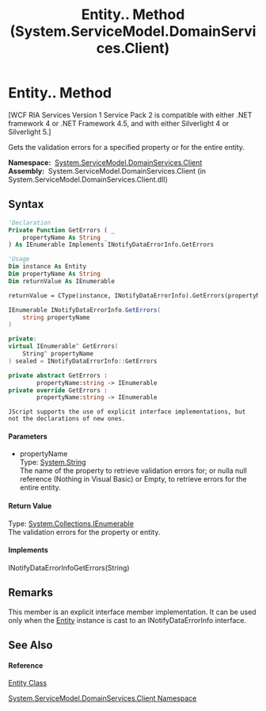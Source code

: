 ﻿---
title: Entity.. Method  (System.ServiceModel.DomainServices.Client)
TOCTitle: . Method
ms:assetid: M:System.ServiceModel.DomainServices.Client.Entity.System#ComponentModel#INotifyDataErrorInfo#GetErrors(System.String)
ms:mtpsurl: https://msdn.microsoft.com/en-us/library/Ff457831(v=VS.91)
ms:contentKeyID: 28898943
ms.date: 01/27/2012
mtps_version: v=VS.91
f1_keywords:
- System.ServiceModel.DomainServices.Client.Entity..
dev_langs:
- CSharp
- JScript
- VB
- FSharp
- c++
api_location:
- System.ServiceModel.DomainServices.Client.dll
api_name:
- System.ServiceModel.DomainServices.Client.Entity.GetErrors
api_type:
- Managed
topic_type:
- apiref
- kbSyntax
product_family_name: VS
ROBOTS: INDEX,FOLLOW
---

# Entity.. Method

\[WCF RIA Services Version 1 Service Pack 2 is compatible with either .NET framework 4 or .NET Framework 4.5, and with either Silverlight 4 or Silverlight 5.\]

Gets the validation errors for a specified property or for the entire entity.

**Namespace:**  [System.ServiceModel.DomainServices.Client](ff422479\(v=vs.91\).md)  
**Assembly:**  System.ServiceModel.DomainServices.Client (in System.ServiceModel.DomainServices.Client.dll)

## Syntax

``` vb
'Declaration
Private Function GetErrors ( _
    propertyName As String _
) As IEnumerable Implements INotifyDataErrorInfo.GetErrors
```

``` vb
'Usage
Dim instance As Entity
Dim propertyName As String
Dim returnValue As IEnumerable

returnValue = CType(instance, INotifyDataErrorInfo).GetErrors(propertyName)
```

``` csharp
IEnumerable INotifyDataErrorInfo.GetErrors(
    string propertyName
)
```

``` c++
private:
virtual IEnumerable^ GetErrors(
    String^ propertyName
) sealed = INotifyDataErrorInfo::GetErrors
```

``` fsharp
private abstract GetErrors : 
        propertyName:string -> IEnumerable 
private override GetErrors : 
        propertyName:string -> IEnumerable 
```

``` jscript
JScript supports the use of explicit interface implementations, but not the declarations of new ones.
```

#### Parameters

  - propertyName  
    Type: [System.String](https://msdn.microsoft.com/en-us/library/s1wwdcbf)  
    The name of the property to retrieve validation errors for; or nulla null reference (Nothing in Visual Basic) or Empty, to retrieve errors for the entire entity.  

#### Return Value

Type: [System.Collections.IEnumerable](https://msdn.microsoft.com/en-us/library/h1x9x1b1)  
The validation errors for the property or entity.  
  

#### Implements

INotifyDataErrorInfoGetErrors(String)  

## Remarks

This member is an explicit interface member implementation. It can be used only when the [Entity](ff422907\(v=vs.91\).md) instance is cast to an INotifyDataErrorInfo interface.

## See Also

#### Reference

[Entity Class](ff422907\(v=vs.91\).md)

[System.ServiceModel.DomainServices.Client Namespace](ff422479\(v=vs.91\).md)

